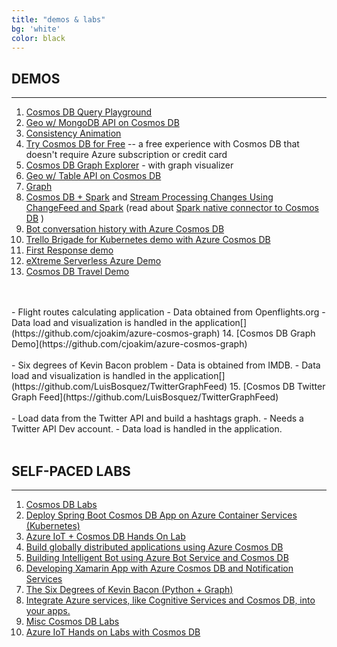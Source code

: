 ```yaml
---
title: "demos & labs"
bg: 'white'
color: black
---
```


DEMOS
-----

* * * * *

1.  [Cosmos DB Query Playground](https://na01.safelinks.protection.outlook.com/?url=https%3A%2F%2Fwww.documentdb.com%2Fsql%2Fdemo&data=04%7C01%7Crimman%40microsoft.com%7C0cc64392a78b4aab9c7208d57d0cbb16%7C72f988bf86f141af91ab2d7cd011db47%7C1%7C0%7C636552415998527665%7CUnknown%7CTWFpbGZsb3d8eyJWIjoiMC4wLjAwMDAiLCJQIjoiV2luMzIiLCJBTiI6Ik1haWwifQ%3D%3D%7C-1&sdata=zcQWlMCWUMlXDMsvhzLv9bw8zLmDJ3XjwGYzzv1ykW4%3D&reserved=0)
2.  [Geo w/ MongoDB API on Cosmos DB](http://mongogeodemo.azurewebsites.net/)
3.  [Consistency Animation](https://languye-webapp.azurewebsites.net/music/music.html)
4.  [Try Cosmos DB for Free](https://na01.safelinks.protection.outlook.com/?url=https%3A%2F%2Fazure.microsoft.com%2Fen-us%2Ftry%2Fcosmosdb%2F&data=04%7C01%7Crimman%40microsoft.com%7C0cc64392a78b4aab9c7208d57d0cbb16%7C72f988bf86f141af91ab2d7cd011db47%7C1%7C0%7C636552415998527665%7CUnknown%7CTWFpbGZsb3d8eyJWIjoiMC4wLjAwMDAiLCJQIjoiV2luMzIiLCJBTiI6Ik1haWwifQ%3D%3D%7C-1&sdata=UoZ81XeFtSbNhdvu8WqY7h7lt8GGTYduJdAD%2F5e663g%3D&reserved=0) -- a free experience with Cosmos DB that doesn't require Azure subscription or credit card
5.  [Cosmos DB Graph Explorer](https://na01.safelinks.protection.outlook.com/?url=https%3A%2F%2Fgithub.com%2FAzure-Samples%2Fazure-cosmos-db-dotnet-graphexplorer&data=04%7C01%7Crimman%40microsoft.com%7C0cc64392a78b4aab9c7208d57d0cbb16%7C72f988bf86f141af91ab2d7cd011db47%7C1%7C0%7C636552415998537572%7CUnknown%7CTWFpbGZsb3d8eyJWIjoiMC4wLjAwMDAiLCJQIjoiV2luMzIiLCJBTiI6Ik1haWwifQ%3D%3D%7C-1&sdata=xbTVqrRNARAo%2F0i%2BORDa0Sw4z74%2FV%2FrAf6FMjNw9ZTw%3D&reserved=0) - with graph visualizer
6.   [Geo w/ Table API on Cosmos DB](https://na01.safelinks.protection.outlook.com/?url=http%3A%2F%2Ftablegeodemo.azurewebsites.net%2F&data=04%7C01%7Crimman%40microsoft.com%7C0cc64392a78b4aab9c7208d57d0cbb16%7C72f988bf86f141af91ab2d7cd011db47%7C1%7C0%7C636552415998537572%7CUnknown%7CTWFpbGZsb3d8eyJWIjoiMC4wLjAwMDAiLCJQIjoiV2luMzIiLCJBTiI6Ik1haWwifQ%3D%3D%7C-1&sdata=o0nM2Au6ja1f%2FY7DaFJdd5KmJt9Bku%2FNCS%2BS69mQReY%3D&reserved=0)
7.  [Graph](https://na01.safelinks.protection.outlook.com/?url=https%3A%2F%2Fdocs.microsoft.com%2Fen-us%2Fazure%2Fcosmos-db%2Fcreate-graph-gremlin-console&data=04%7C01%7Crimman%40microsoft.com%7C0cc64392a78b4aab9c7208d57d0cbb16%7C72f988bf86f141af91ab2d7cd011db47%7C1%7C0%7C636552415998537572%7CUnknown%7CTWFpbGZsb3d8eyJWIjoiMC4wLjAwMDAiLCJQIjoiV2luMzIiLCJBTiI6Ik1haWwifQ%3D%3D%7C-1&sdata=w2q%2FPdKOfzpTegUqpZVvIGidNzY9kNCBC%2BwGUnqGVyM%3D&reserved=0)
8.  [Cosmos DB + Spark](https://na01.safelinks.protection.outlook.com/?url=https%3A%2F%2Fgithub.com%2FAzure%2Fazure-cosmosdb-spark%2Ftree%2Fmaster%2Fsamples&data=04%7C01%7Crimman%40microsoft.com%7C0cc64392a78b4aab9c7208d57d0cbb16%7C72f988bf86f141af91ab2d7cd011db47%7C1%7C0%7C636552415998537572%7CUnknown%7CTWFpbGZsb3d8eyJWIjoiMC4wLjAwMDAiLCJQIjoiV2luMzIiLCJBTiI6Ik1haWwifQ%3D%3D%7C-1&sdata=CoqbVG%2FTl0WGgLfEv3AMdsPEj7pEmojcMLPLOYggo8k%3D&reserved=0) and [Stream Processing Changes Using ChangeFeed and Spark](https://na01.safelinks.protection.outlook.com/?url=https%3A%2F%2Fgithub.com%2FAzure%2Fazure-cosmosdb-spark%2Fwiki%2FStream-processing-changes-using-ChangeFeed-and-Spark&data=04%7C01%7Crimman%40microsoft.com%7C0cc64392a78b4aab9c7208d57d0cbb16%7C72f988bf86f141af91ab2d7cd011db47%7C1%7C0%7C636552415998537572%7CUnknown%7CTWFpbGZsb3d8eyJWIjoiMC4wLjAwMDAiLCJQIjoiV2luMzIiLCJBTiI6Ik1haWwifQ%3D%3D%7C-1&sdata=CcHHbDswdCU%2BjvcueBYosmyCxiqULVez50BTRXOrQTU%3D&reserved=0) (read about  [Spark native connector to Cosmos DB](https://na01.safelinks.protection.outlook.com/?url=https%3A%2F%2Fdocs.microsoft.com%2Fen-us%2Fazure%2Fcosmos-db%2Fspark-connector&data=04%7C01%7Crimman%40microsoft.com%7C0cc64392a78b4aab9c7208d57d0cbb16%7C72f988bf86f141af91ab2d7cd011db47%7C1%7C0%7C636552415998537572%7CUnknown%7CTWFpbGZsb3d8eyJWIjoiMC4wLjAwMDAiLCJQIjoiV2luMzIiLCJBTiI6Ik1haWwifQ%3D%3D%7C-1&sdata=IhcASSocrPU%2Bv7fuxtiazQyAvOlhoKb%2FCqKzaD4Dya8%3D&reserved=0) )
9.  [Bot conversation history with Azure Cosmos DB](https://na01.safelinks.protection.outlook.com/?url=https%3A%2F%2Fazure.microsoft.com%2Fen-us%2Fblog%2Fbot-conversation-history-with-azure-cosmos-db%2F&data=04%7C01%7Crimman%40microsoft.com%7C0cc64392a78b4aab9c7208d57d0cbb16%7C72f988bf86f141af91ab2d7cd011db47%7C1%7C0%7C636552415998537572%7CUnknown%7CTWFpbGZsb3d8eyJWIjoiMC4wLjAwMDAiLCJQIjoiV2luMzIiLCJBTiI6Ik1haWwifQ%3D%3D%7C-1&sdata=BC3MAfHm0AtCH5m4ZQH6ObYCA4thGBKYuw254UbKvd4%3D&reserved=0)
10. [Trello Brigade for Kubernetes demo with Azure Cosmos DB](https://osseu2017.blob.core.windows.net/videos/trello-brigade-demo.mp4)
11. [First Response demo](https://github.com/microsoft/demo-first-response-online)
12. [eXtreme Serverless Azure Demo](https://github.com/thinktecture/dwx-2018-serverless)
13. [Cosmos DB Travel Demo](https://github.com/cjoakim/azure-cosmosdb-travel)
<br>
<br>
    -   Flight routes calculating application
    -   Data obtained from Openflights.org
    -   Data load and visualization is handled in the application[](https://github.com/cjoakim/azure-cosmos-graph)
14. [Cosmos DB Graph Demo](https://github.com/cjoakim/azure-cosmos-graph)
<br>
<br>
    -   Six degrees of Kevin Bacon problem
    -   Data is obtained from IMDB.
    -   Data load and visualization is handled in the application[](https://github.com/LuisBosquez/TwitterGraphFeed)
15. [Cosmos DB Twitter Graph Feed](https://github.com/LuisBosquez/TwitterGraphFeed)
<br>
<br>
    -   Load data from the Twitter API and build a hashtags graph.
    -   Needs a Twitter API Dev account.
    -   Data load is handled in the application.

<br>
<br>

SELF-PACED LABS
---------------

* * * * *

1.  [Cosmos DB Labs](https://cosmosdb.github.io/labs/)
2.  [Deploy Spring Boot Cosmos DB App on Azure Container Services (Kubernetes)](https://github.com/rangv/SpringBootCosmosDBKubernetes)
3.  [Azure IoT + Cosmos DB Hands On Lab](https://github.com/rangv/Azure-IoT-Cosmos-DB-Workshop)
4.  [Build globally distributed applications using Azure Cosmos DB](https://www.microsoft.com/handsonlabs/SelfPacedLabs/?storyGuid=f4246d9b-6196-42bc-95c1-a8d2ee0bd5e3)
5.  [Building Intelligent Bot using Azure Bot Service and Cosmos DB](https://www.microsoft.com/handsonlabs/SelfPacedLabs/?storyGuid=9df2fdf7-f439-4f31-80b8-7b1b0822c82b)
6.  [Developing Xamarin App with Azure Cosmos DB and Notification Services](https://www.microsoft.com/handsonlabs/SelfPacedLabs/?storyGuid=f8f50d54-7fc6-43ed-9202-29bfdffa8b49)
7.  [The Six Degrees of Kevin Bacon (Python + Graph)](https://github.com/cjoakim/azure-cosmosdb-graph-py)
8.  [Integrate Azure services, like Cognitive Services and Cosmos DB, into your apps.](https://aischool.microsoft.com/learning-paths/4a3MvbEJnim0Q4yko4WYoU)
9.  [Misc Cosmos DB Labs](https://azure.microsoft.com/en-us/overview/real-time-experience-apps/)
10. [Azure IoT Hands on Labs with Cosmos DB](https://github.com/rangv/AzureIoTLabs)
